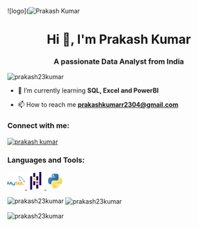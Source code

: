 ![logo](![Prakash Kumar](https://github.com/user-attachments/assets/a0296490-23b3-45b5-a0a4-a3f58a17f962)

<h1 align="center">Hi 👋, I'm Prakash Kumar</h1>
<h3 align="center">A passionate Data Analyst from India</h3>

<p align="left"> <img src="https://komarev.com/ghpvc/?username=prakash23kumar&label=Profile%20views&color=0e75b6&style=flat" alt="prakash23kumar" /> </p>

- 🌱 I’m currently learning **SQL, Excel and PowerBI**

- 📫 How to reach me **prakashkumarr2304@gmail.com**

<h3 align="left">Connect with me:</h3>
<p align="left">
<a href="https://linkedin.com/in/prakash kumar" target="blank"><img align="center" src="https://raw.githubusercontent.com/rahuldkjain/github-profile-readme-generator/master/src/images/icons/Social/linked-in-alt.svg" alt="prakash kumar" height="30" width="40" /></a>
</p>

<h3 align="left">Languages and Tools:</h3>
<p align="left"> <a href="https://www.mysql.com/" target="_blank" rel="noreferrer"> <img src="https://raw.githubusercontent.com/devicons/devicon/master/icons/mysql/mysql-original-wordmark.svg" alt="mysql" width="40" height="40"/> </a> <a href="https://pandas.pydata.org/" target="_blank" rel="noreferrer"> <img src="https://raw.githubusercontent.com/devicons/devicon/2ae2a900d2f041da66e950e4d48052658d850630/icons/pandas/pandas-original.svg" alt="pandas" width="40" height="40"/> </a> <a href="https://www.python.org" target="_blank" rel="noreferrer"> <img src="https://raw.githubusercontent.com/devicons/devicon/master/icons/python/python-original.svg" alt="python" width="40" height="40"/> </a> </p>

<p><img align="left" src="https://github-readme-stats.vercel.app/api/top-langs?username=prakash23kumar&show_icons=true&locale=en&layout=compact" alt="prakash23kumar" /></p>

<p>&nbsp;<img align="center" src="https://github-readme-stats.vercel.app/api?username=prakash23kumar&show_icons=true&locale=en" alt="prakash23kumar" /></p>

<p><img align="center" src="https://github-readme-streak-stats.herokuapp.com/?user=prakash23kumar&" alt="prakash23kumar" /></p>
